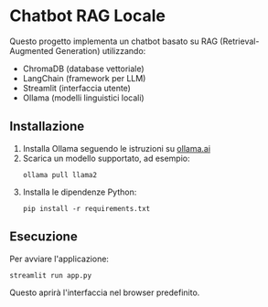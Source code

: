 # Chatbot RAG Locale

Questo progetto implementa un chatbot basato su RAG (Retrieval-Augmented Generation) utilizzando:
- ChromaDB (database vettoriale)
- LangChain (framework per LLM)
- Streamlit (interfaccia utente)
- Ollama (modelli linguistici locali)

## Installazione

1. Installa Ollama seguendo le istruzioni su [ollama.ai](https://ollama.ai/)
2. Scarica un modello supportato, ad esempio:
   ```
   ollama pull llama2
   ```
3. Installa le dipendenze Python:
   ```
   pip install -r requirements.txt
   ```

## Esecuzione

Per avviare l'applicazione:
```
streamlit run app.py
```

Questo aprirà l'interfaccia nel browser predefinito. 